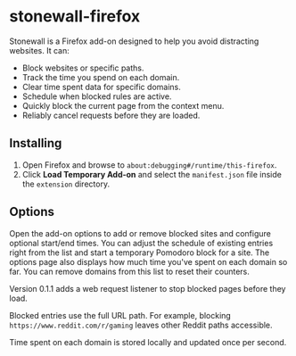# stonewall-firefox

Stonewall is a Firefox add-on designed to help you avoid distracting websites. It can:

- Block websites or specific paths.
- Track the time you spend on each domain.
- Clear time spent data for specific domains.
- Schedule when blocked rules are active.
- Quickly block the current page from the context menu.
- Reliably cancel requests before they are loaded.

## Installing

1. Open Firefox and browse to `about:debugging#/runtime/this-firefox`.
2. Click **Load Temporary Add-on** and select the `manifest.json` file inside the `extension` directory.

## Options

Open the add-on options to add or remove blocked sites and configure optional start/end times.
You can adjust the schedule of existing entries right from the list and start a temporary Pomodoro block for a site.
The options page also displays how much time you've spent on each domain so far.
You can remove domains from this list to reset their counters.

Version 0.1.1 adds a web request listener to stop blocked pages before they load.

Blocked entries use the full URL path. For example, blocking `https://www.reddit.com/r/gaming` leaves other Reddit paths accessible.

Time spent on each domain is stored locally and updated once per second.
